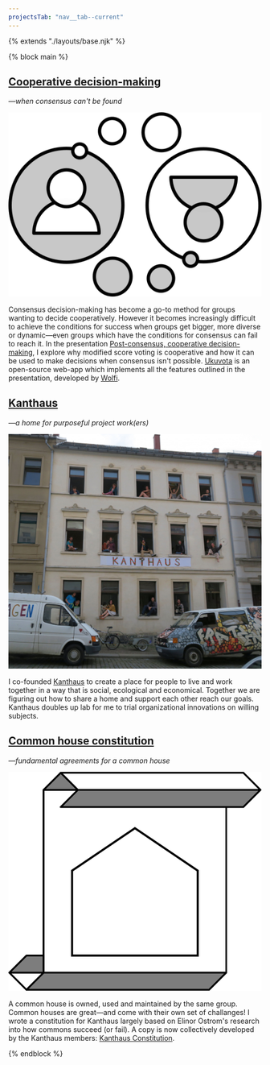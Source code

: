 ```yaml
---
projectsTab: "nav__tab--current"
---
```


{% extends "./layouts/base.njk" %}

{% block main %}

  <h2 class="noBottomMargin"><a href="/slides/poco_coop_dm">Cooperative decision-making</a></h2>
  <p class="noTopMargin"><i>—when consensus can't be found</i></p>
  <img src="/assets/img/mutualInterest.png" alt="A yin-yang-like image of two people thinking about each other." class="image">
  <p>Consensus decision-making has become a go-to method for groups wanting to decide cooperatively. However it becomes increasingly difficult to achieve the conditions for success when groups get bigger, more diverse or dynamic—even groups which have the conditions for consensus can fail to reach it. In the presentation <a href="slides/poco_coop_dm">Post-consensus, cooperative decision-making</a>, I explore why modified score voting is cooperative and how it can be used to make decisions when consensus isn't possible. <a href="https://ukuvota.world">Ukuvota</a> is an open-source web-app which implements all the features outlined in the presentation, developed by <a href="https://wolfi.space/">Wolfi</a>.</p>

  <h2 class="noBottomMargin"><a href="https://kanthaus.online">Kanthaus</a></h2>
  <p class="noTopMargin"><i>—a home for purposeful project work(ers)</i></p>
  <img src="/assets/img/kanthaus.jpg" alt="A street-view of an old building with happy people waving out of the windows." class="image">
  <p>I co-founded <a href="https://kanthaus.online">Kanthaus</a> to create a place for people to live and work together in a way that is social, ecological and economical. Together we are figuring out how to share a home and support each other reach our goals. Kanthaus doubles up lab for me to trial organizational innovations on willing subjects.</p>

  <h2 class="noBottomMargin"><a href="https://github.com/kanthaus/kanthaus.online/blob/master/user/pages/40.governance/10.constitution/default.en.md">Common house constitution</a></h2>
  <p class="noTopMargin"><i>—fundamental agreements for a common house</i></p>
  <img src="/assets/img/const.svg" alt="A scroll with with the outline of a house on it." class="image ">
  <p>A common house is owned, used and maintained by the same group. Common houses are great—and come with their own set of challanges! I wrote a constitution for Kanthaus largely based on Elinor Ostrom's research into how commons succeed (or fail). A copy is now collectively developed by the Kanthaus members: <a href="https://github.com/kanthaus/kanthaus.online/blob/master/user/pages/40.governance/10.constitution/default.en.md">Kanthaus Constitution</a>.</p>

{% endblock %}
